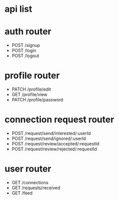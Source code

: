 # api list 

# auth router
- POST /signup
- POST /login
- POST /logout

# profile router
- PATCH /profile/edit
- GET /profile/view
- PATCH /profile/password

# connection request router
- POST /request/send/interested/:userId
- POST /request/send/ignored/:userId
- POST /request/review/accepted/:requestId
- POST /request/review/rejected/:requestId

# user router
- GET /connections
- GET /requests/received
- GET /feed
